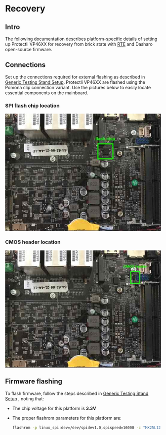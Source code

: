 # Recovery

## Intro

The following documentation describes platform-specific details of setting up
Protectli VP46XX for recovery from brick state with
[RTE](../../transparent-validation/rte/introduction.md)
and Dasharo open-source firmware.

## Connections

Set up the connections required for external flashing as described in
[Generic Testing Stand Setup](../../unified-test-documentation/generic-testing-stand-setup.md).
Protectli VP46XX are flashed using the Pomona clip connection variant. Use
the pictures below to easily locate essential components on the mainboard.

### SPI flash chip location

![](../../images/protectli_recovery/vp46xx_location_of_flash_chip.jpg)

### CMOS header location

![](../../images/protectli_recovery/vp46xx_location_of_CMOS_header.jpg)

## Firmware flashing

To flash firmware, follow the steps described in
[Generic Testing Stand Setup](../../unified-test-documentation/generic-testing-stand-setup.md)
, noting that:
* The chip voltage for this platform is **3.3V**
* The proper flashrom parameters for this platform are:

    ```bash
    flashrom -p linux_spi:dev=/dev/spidev1.0,spispeed=16000 -c "MX25L12835F/MX25L12845E/MX25L12865E" -w [path_to_binary]
    ```
